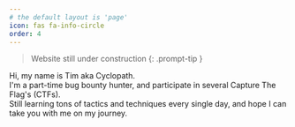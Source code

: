 ```yaml
---
# the default layout is 'page'
icon: fas fa-info-circle
order: 4
---
```


> Website still under construction
{: .prompt-tip }

Hi, my name is Tim aka Cyclopath.\
I'm a part-time bug bounty hunter, and participate in several Capture The Flag's (CTFs).\
Still learning tons of tactics and techniques every single day, and hope I can take you with me on my journey.

